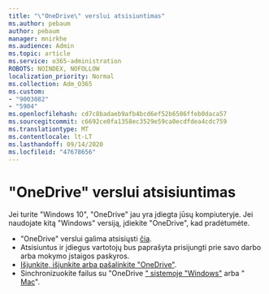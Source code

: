 ```yaml
---
title: "\"OneDrive\" verslui atsisiuntimas"
ms.author: pebaum
author: pebaum
manager: mnirkhe
ms.audience: Admin
ms.topic: article
ms.service: o365-administration
ROBOTS: NOINDEX, NOFOLLOW
localization_priority: Normal
ms.collection: Adm_O365
ms.custom:
- "9003082"
- "5904"
ms.openlocfilehash: cd7c8badaeb9afb4bcd6ef52b6506ffeb0daca57
ms.sourcegitcommit: c6692ce0fa1358ec3529e59ca0ecdfdea4cdc759
ms.translationtype: MT
ms.contentlocale: lt-LT
ms.lasthandoff: 09/14/2020
ms.locfileid: "47678656"
---
```

# <a name="download-onedrive-for-business"></a>"OneDrive" verslui atsisiuntimas

Jei turite "Windows 10", "OneDrive" jau yra įdiegta jūsų kompiuteryje. Jei naudojate kitą "Windows" versiją, įdiekite "OneDrive", kad pradėtumėte.

- "OneDrive" verslui galima atsisiųsti  [čia](https://www.microsoft.com/microsoft-365/onedrive/download).
- Atsisiuntus ir įdiegus vartotojų bus paprašyta prisijungti prie savo darbo arba mokymo įstaigos paskyros.
- [Išjunkite, išjunkite arba pašalinkite "OneDrive"](https://support.microsoft.com/office/turn-off-disable-or-uninstall-onedrive-f32a17ce-3336-40fe-9c38-6efb09f944b0).
- Sinchronizuokite failus su "OneDrive [" sistemoje "Windows"](https://support.microsoft.com/office/615391c4-2bd3-4aae-a42a-858262e42a49) arba " [Mac](https://support.microsoft.com/office/d11b9f29-00bb-4172-be39-997da46f913f)".
